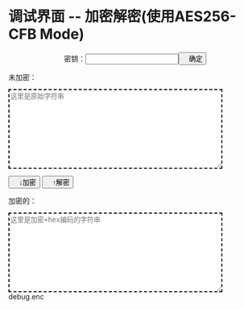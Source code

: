 # 调试界面 -- 加密解密(使用AES256-CFB Mode)

<p align='center'>密钥：<input id='db_key' class='ip' type='password' /><button style='text-indent:1em;' onclick='localStorage.debug_key = document.getElementById("db_key").value;'>确定</button>
</p>

未加密：
<textarea placeholder='这里是原始字符串' title='原始数据' id='origin' style='border: 2px dashed black;resize: both;' rows='10' cols='50'>
</textarea>

<button style='text-indent:1em;' onclick='var text = document.getElementById("origin").value;document.getElementById("encr").value = encrypt(text,localStorage.debug_key);'>↓加密</button>
<button style='text-indent:1em;' onclick='var text = document.getElementById("encr").value;var lot = decrypt(text,localStorage.debug_key);if(lot == text){document.getElementById("origin").value = "解密失败！";}else{document.getElementById("origin").value = lot;}'>↑解密</button>

加密的：
<textarea placeholder='这里是加密+hex编码的字符串' title='原始数据' id='encr' style='border: 2px dashed black;resize: both;' rows='10' cols='50'>
</textarea>


<div id='page_id'>debug.enc</div>
